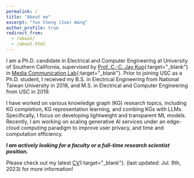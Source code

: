 ```yaml
---
permalink: /
title: "About me"
excerpt: "Yun Cheng (Joe) Wang"
author_profile: true
redirect_from: 
  - /about/
  - /about.html
---
```



I am a Ph.D. candidate in Electrical and Computer Engineering
at University of Southern California, supervised by 
[Prof. C.-C. Jay Kuo](https://viterbi.usc.edu/directory/faculty/Kuo/Chung-Chieh){:target="_blank"}
in [Media Communication Lab](https://mcl.usc.edu/){:target="_blank"}. 
Prior to joining USC as a Ph.D. student, I received my B.S. in 
Electrical Engineering from National Taiwan University in 2018, 
and M.S. in Electrical and Computer Engineering from USC in 2019.

I have worked on various knowledge graph (KG) research topics, including 
KG completion, KG representation learning, and combing KGs with LLMs. 
Specifically, I focus on developing lightweight and transparent
ML models.
Recently, I am working on scaling generative AI services under an 
edge-cloud computing paradigm to improve user privacy, and time and 
computation efficiency.

***I am actively looking for a faculty or a full-time
research scientist position.***

Please check out my latest [CV](../files/latest_cv.pdf){:target="_blank"}.
(last updated: Jul. 9th, 2023) for more information!

